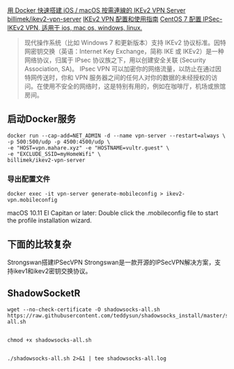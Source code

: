 [用 Docker 快速搭建 iOS / macOS 按需連線的 IKEv2 VPN Server](https://www.jkg.tw/p2386/)
[billimek/ikev2-vpn-server](https://github.com/billimek/ikev2-vpn-server)
[IKEv2 VPN 配置和使用指南](https://github.com/hwdsl2/setup-ipsec-vpn/blob/master/docs/ikev2-howto-zh.md)
[CentOS 7 配置 IPSec-IKEv2 VPN, 适用于 ios, mac os, windows, linux.](https://blog.itnmg.net/2015/04/03/centos7-ipsec-vpn/)

> 现代操作系统（比如 Windows 7 和更新版本）支持 IKEv2 协议标准。因特网密钥交换（英语：Internet Key Exchange，简称 IKE 或 IKEv2）是一种网络协议，归属于 IPsec 协议族之下，用以创建安全关联 (Security Association, SA)。
> IPsec VPN 可以加密你的网络流量，以防止在通过因特网传送时，你和 VPN 服务器之间的任何人对你的数据的未经授权的访问。在使用不安全的网络时，这是特别有用的，例如在咖啡厅，机场或旅馆房间。

## 启动Docker服务
```shell
docker run --cap-add=NET_ADMIN -d --name vpn-server --restart=always \
-p 500:500/udp -p 4500:4500/udp \
-e "HOST=vpn.mahare.xyz" -e "HOSTNAME=vultr.guest" \
-e "EXCLUDE_SSID=myHomeWifi" \
billimek/ikev2-vpn-server
```

### 导出配置文件
```
docker exec -it vpn-server generate-mobileconfig > ikev2-vpn.mobileconfig
```
macOS 10.11 El Capitan or later: Double click the .mobileconfig file to start the profile installation wizard.

## 下面的比较复杂
Strongswan搭建IPSecVPN
Strongswan是一款开源的IPSecVPN解决方案，支持ikev1和ikev2密钥交换协议。


## ShadowSocketR
```
wget --no-check-certificate -O shadowsocks-all.sh https://raw.githubusercontent.com/teddysun/shadowsocks_install/master/shadowsocks-all.sh


chmod +x shadowsocks-all.sh


./shadowsocks-all.sh 2>&1 | tee shadowsocks-all.log
```
